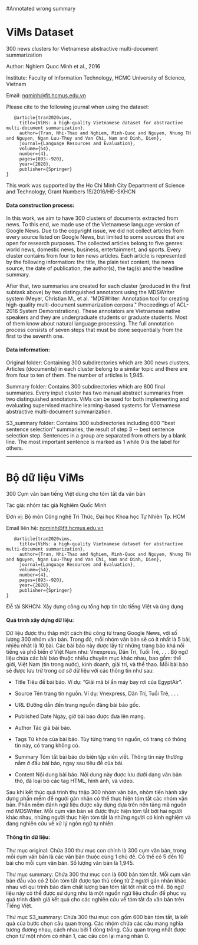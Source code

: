 #Annotated wrong summary


# ViMs Dataset
300 news clusters for Vietnamese abstractive multi-document summarization

Author: Nghiem Quoc Minh et al., 2016

Institute: Faculty of Information Technology, HCMC University of Science, Vietnam

Email: nqminh@fit.hcmus.edu.vn

Please cite to the following journal when using the dataset:

```
   @article{tran2020vims,
     title={ViMs: a high-quality Vietnamese dataset for abstractive multi-document summarization},
     author={Tran, Nhi-Thao and Nghiem, Minh-Quoc and Nguyen, Nhung TH and Nguyen, Ngan Luu-Thuy and Van Chi, Nam and Dinh, Dien},
     journal={Language Resources and Evaluation},
     volume={54},
     number={4},
     pages={893--920},
     year={2020},
     publisher={Springer}
}
```

This work was supported by the Ho Chi Minh City Department of Science and Technology, Grant Numbers 15/2016/HÐ-SKHCN

#### Data construction process:

In this work, we aim to have 300 clusters of documents extracted from news. To this end, we made use of the Vietnamese language version of Google News. Due to the copyright issue, we did not collect articles from every source listed on Google News, but limited to some sources that are open for research purposes. The collected articles belong to five genres: world news, domestic news, business, entertainment, and sports. Every cluster contains from four to ten news articles. Each article is represented by the following information: the title, the plain text content, the news source, the date of publication, the author(s), the tag(s) and the headline summary.

After that, two summaries are created for each cluster (produced in the first subtask above) by two distinguished annotators using the MDSWriter system (Meyer, Christian M., et al. "MDSWriter: Annotation tool for creating high-quality multi-document summarization corpora." Proceedings of ACL-2016 System Demonstrations). These annotators are Vietnamese native speakers and they are undergraduate students or graduate students. Most of them know about natural language processing. The full annotation process consists of seven steps that must be done sequentially from the first to the seventh one.

#### Data information:

Original folder: Containing 300 subdirectories which are 300 news clusters. Articles (documents) in each cluster belong to a similar topic and there are from four to ten of them. The number of articles is 1,945.

Summary folder: Contains 300 subdirectories which are 600 final summaries. Every input cluster has two manual abstract summaries from two distinguished annotators. ViMs can be used for both implementing and evaluating supervised machine learning-based systems for Vietnamese abstractive multi-document summarization.

S3_summary folder: Contains 300 subdirectories including 600 ''best sentence selection'' summaries, the result of step 3 -- best sentence selection step. Sentences in a group are separated from others by a blank line. The most important sentence is marked as 1 while 0 is the label for others.


-----------------------------------------------------------------------------------------------------------------------------


# Bộ dữ liệu ViMs
300 Cụm văn bản tiếng Việt dùng cho tóm tắt đa văn bản

Tác giả: nhóm tác giả Nghiêm Quốc Minh

Đơn vị: Bộ môn Công nghệ Tri Thức, Đại học Khoa học Tự Nhiên Tp. HCM

Email liên hệ: nqminh@fit.hcmus.edu.vn

```
   @article{tran2020vims,
     title={ViMs: a high-quality Vietnamese dataset for abstractive multi-document summarization},
     author={Tran, Nhi-Thao and Nghiem, Minh-Quoc and Nguyen, Nhung TH and Nguyen, Ngan Luu-Thuy and Van Chi, Nam and Dinh, Dien},
     journal={Language Resources and Evaluation},
     volume={54},
     number={4},
     pages={893--920},
     year={2020},
     publisher={Springer}
}
```

Đề tài SKHCN: Xây dựng công cụ tổng hợp tin tức tiếng Việt và ứng dụng

#### Quá trình xây dựng dữ liệu: 

Dữ liệu được thu thâp một cách thủ công từ trang Google News, với số lượng 300 nhóm văn bản. Trong đó, mỗi nhóm văn bản sẽ có ít nhất là 5 bài, nhiều nhất là 10 bài. Các bài báo này được lấy từ những trang báo khá nổi tiếng và phổ biến ở Việt Nam như: Vnexpress, Dân Trí, Tuổi Trẻ, . . . Bộ ngữ liệu chứa các bài báo thuộc nhiều chuyên mục khác nhau, bao gồm: thế giới, Việt Nam (tin trong nước), kinh doanh, giải trí, và thể thao. Mỗi bài báo sẽ được lưu trữ trong cơ sở dữ liệu với các thông tin như sau: 

* Title Tiêu đề bài báo. Ví dụ: “Giải mã bí ẩn máy bay rơi của EgyptAir”. 
   
* Source Tên trang tin nguồn. Ví dụ: Vnexpress, Dân Trí, Tuổi Trẻ, . . .

* URL Đường dẫn đến trang nguồn đăng bài báo gốc.

* Published Date Ngày, giờ bài báo được đưa lên mạng.

* Author Tác giả bài báo.

* Tags Từ khóa của bài báo. Tùy từng trang tin nguồn, có trang có thông tin này, có trang không có.

* Summary Tóm tắt bài báo do biên tập viên viết. Thông tin này thường nằm ở đầu bài báo, ngay sau tiêu đề của bài.

* Content Nội dung bài báo. Nội dung này được lưu dưới dạng văn bản thô, đã loại bỏ các tag HTML, hình ảnh, và video.

Sau khi kết thúc quá trình thu thập 300 nhóm văn bản, nhóm tiến hành xây dựng phần mềm để người gán nhãn có thể thực hiện tóm tắt các nhóm văn bản. Phần mềm đánh ngữ liệu được xây dựng dựa trên nền tảng mã nguồn mở MDSWriter. Mỗi cụm văn bản sẽ được thực hiện tóm tắt bởi hai người khác nhau, những người thực hiện tóm tắt là những người có kinh nghiệm và đang nghiên cứu về xử lý ngôn ngữ tự nhiên.

#### Thông tin dữ liệu:

Thư mục original: Chứa 300 thư mục con chính là 300 cụm văn bản, trong mỗi cụm văn bản là các văn bản thuộc cùng 1 chủ đề. Có thể có 5 đến 10 bài cho mỗi cụm văn bản. Số lượng văn bản là 1,945.

Thư mục summary: Chứa 300 thư mục con là 600 bản tóm tắt. Mỗi cụm văn bản đầu vào có 2 bản tóm tắt được tạo thủ công từ 2 người gán nhãn khác nhau với qui trình bảo đảm chất lượng bản tóm tắt tốt nhất có thể. Bộ ngữ liệu này có thể được sử dụng như là một nguồn ngữ liệu chuẩn để phục vụ quá trình đánh giá kết quả cho các nghiên cứu về tóm tắt đa văn bản trên Tiếng Việt.

Thư mục S3_summary: Chứa 300 thư mục con gồm 600 bản tóm tắt, là kết quả của bước chọn câu quan trọng. Các nhóm chứa các câu mang nghĩa tương đương nhau, cách nhau bởi 1 dòng trống. Câu quan trọng nhất được chọn từ một nhóm có nhãn 1, các câu còn lại mang nhãn 0.  
